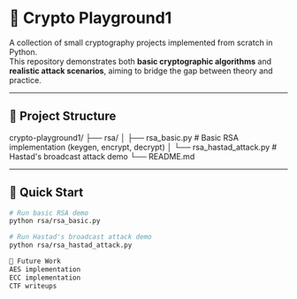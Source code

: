 # 🔐 Crypto Playground1
A collection of small cryptography projects implemented from scratch in Python.  
This repository demonstrates both **basic cryptographic algorithms** and **realistic attack scenarios**, aiming to bridge the gap between theory and practice.

---

## 📁 Project Structure
crypto-playground1/
├── rsa/
│ ├── rsa_basic.py # Basic RSA implementation (keygen, encrypt, decrypt)
│ └── rsa_hastad_attack.py # Hastad's broadcast attack demo
└── README.md


---
## 🚀 Quick Start
```bash
# Run basic RSA demo
python rsa/rsa_basic.py

# Run Hastad's broadcast attack demo
python rsa/rsa_hastad_attack.py

📌 Future Work
AES implementation
ECC implementation
CTF writeups
